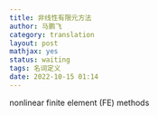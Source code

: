 ```yaml
---
title: 非线性有限元方法
author: 马鹏飞
category: translation
layout: post
mathjax: yes
status: waiting
tags: 名词定义
date: 2022-10-15 01:14
---
```


nonlinear finite element (FE) methods